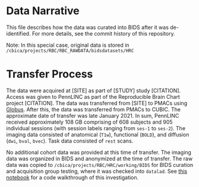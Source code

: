 # Data Narrative

This file describes how the data was curated into BIDS after it was de-identified.
For more details, see the commit history of this repository.

Note: In this special case, original data is stored in 
`/cbica/projects/RBC/RBC_RAWDATA/bidsdatasets/HRC`

# Transfer Process

The data were acquired at [SITE] as part of [STUDY] study [CITATION]. Access was given
to PennLINC as part of the Reproducible Brain Chart project [CITATION]. The data was
transferred from [SITE] to PMACs using [Globus](https://www.globus.org/). After
this, the data was transferred from PMACs to CUBIC. The approximate date of 
transfer was late January 2021. In sum, PennLINC received approximately 108 GB 
comprising of 608 subjects and 905 individual sessions (with session labels 
ranging from `ses-1` to `ses-2`). The imaging data consisted of anatomical
(`T1w`), functional (`BOLD`), and diffusion (`dwi`, `bval`, `bvec`). Task
data consisted of `rest` scans.

No additional cohort data was provided at this time of transfer. The imaging data was
organized in BIDS and anonymized at the time of transfer. The raw data was copied to `/cbica/projects/RBC/HRC/working/BIDS`
for BIDS curation and acquisition group testing, where it was checked into `datalad`. See [this notebook]('SubjectsSessionsModalities.ipynb')
for a code walkthrough of this investigation.
